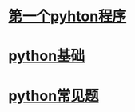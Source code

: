# [第一个pyhton程序](./001第一个python程序/helloworld.py)

# [python基础](./002python基础)

# [python常见题](./python常见题/question.md)

